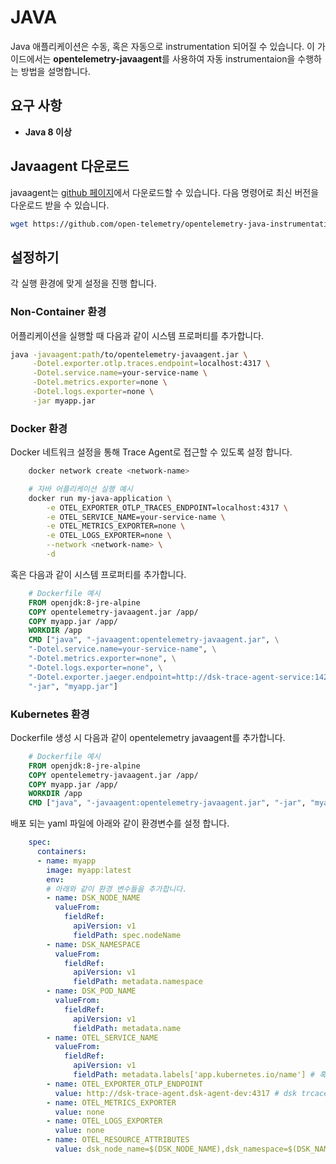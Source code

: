 # JAVA

Java 애플리케이션은 수동, 혹은 자동으로 instrumentation 되어질 수 있습니다. 이 가이드에서는 **opentelemetry-javaagent**를 사용하여 자동 instrumentaion을 수행하는 방법을 설명합니다.

## 요구 사항

* **Java 8 이상**

## Javaagent 다운로드

javaagent는 [github 페이지](https://github.com/open-telemetry/opentelemetry-java-instrumentation/releases/latest)에서 다운로드할 수 있습니다.
다음 명령어로 최신 버전을 다운로드 받을 수 있습니다.

```bash
wget https://github.com/open-telemetry/opentelemetry-java-instrumentation/releases/latest/download/opentelemetry-javaagent.jar
```

## 설정하기

각 실행 환경에 맞게 설정을 진행 합니다.

### Non-Container 환경

어플리케이션을 실행할 때 다음과 같이 시스템 프로퍼티를 추가합니다.

``` bash
java -javaagent:path/to/opentelemetry-javaagent.jar \
     -Dotel.exporter.otlp.traces.endpoint=localhost:4317 \
     -Dotel.service.name=your-service-name \
     -Dotel.metrics.exporter=none \
     -Dotel.logs.exporter=none \
     -jar myapp.jar
```

### Docker 환경

Docker 네트워크 설정을 통해 Trace Agent로 접근할 수 있도록 설정 합니다.

``` bash
    docker network create <network-name>
```

``` bash
    # 자바 어플리케이션 실행 예시
    docker run my-java-application \
        -e OTEL_EXPORTER_OTLP_TRACES_ENDPOINT=localhost:4317 \
        -e OTEL_SERVICE_NAME=your-service-name \
        -e OTEL_METRICS_EXPORTER=none \
        -e OTEL_LOGS_EXPORTER=none \
        --network <network-name> \
        -d
```

혹은 다음과 같이 시스템 프로퍼티를 추가합니다.

``` dockerfile
    # Dockerfile 예시
    FROM openjdk:8-jre-alpine
    COPY opentelemetry-javaagent.jar /app/
    COPY myapp.jar /app/
    WORKDIR /app
    CMD ["java", "-javaagent:opentelemetry-javaagent.jar", \
    "-Dotel.service.name=your-service-name", \
    "-Dotel.metrics.exporter=none", \
    "-Dotel.logs.exporter=none", \
    "-Dotel.exporter.jaeger.endpoint=http://dsk-trace-agent-service:14250",\
    "-jar", "myapp.jar"]
```

### Kubernetes 환경

Dockerfile 생성 시 다음과 같이 opentelemetry javaagent를 추가합니다.

``` dockerfile
    # Dockerfile 예시
    FROM openjdk:8-jre-alpine
    COPY opentelemetry-javaagent.jar /app/
    COPY myapp.jar /app/
    WORKDIR /app
    CMD ["java", "-javaagent:opentelemetry-javaagent.jar", "-jar", "myapp.jar"]
```

배포 되는 yaml 파일에 아래와 같이 환경변수를 설정 합니다.

``` yaml
    spec:
      containers:
      - name: myapp
        image: myapp:latest
        env:
        # 아래와 같이 환경 변수들을 추가합니다.
        - name: DSK_NODE_NAME
          valueFrom:
            fieldRef:
              apiVersion: v1
              fieldPath: spec.nodeName
        - name: DSK_NAMESPACE
          valueFrom:
            fieldRef:
              apiVersion: v1
              fieldPath: metadata.namespace
        - name: DSK_POD_NAME
          valueFrom:
            fieldRef:
              apiVersion: v1
              fieldPath: metadata.name
        - name: OTEL_SERVICE_NAME
          valueFrom:
            fieldRef:
              apiVersion: v1
              fieldPath: metadata.labels['app.kubernetes.io/name'] # 혹은 서비스를 구분할 수 있는 다른 label
        - name: OTEL_EXPORTER_OTLP_ENDPOINT
          value: http://dsk-trace-agent.dsk-agent-dev:4317 # dsk trcace agent 서비스명
        - name: OTEL_METRICS_EXPORTER
          value: none
        - name: OTEL_LOGS_EXPORTER
          value: none
        - name: OTEL_RESOURCE_ATTRIBUTES
          value: dsk_node_name=$(DSK_NODE_NAME),dsk_namespace=$(DSK_NAMESPACE),dsk_pod_name=$(DSK_POD_NAME),dsk_app_name=$(DSK_NAMESPACE)_$(DSK_POD_NAME)
```
